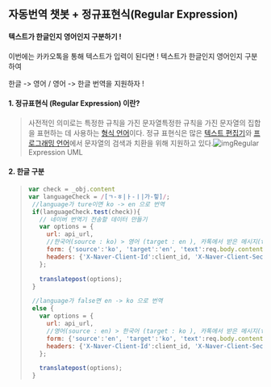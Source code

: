 ## 자동번역 챗봇 + 정규표현식(Regular Expression)

#### 텍스트가 한글인지 영어인지 구분하기 !

이번에는 카카오톡을 통해 텍스트가 입력이 된다면 ! 텍스트가 한글인지 영어인지 구분하여  

한글 -> 영어 / 영어 -> 한글 번역을 지원하자 !



#### 1. 정규표현식 (Regular Expression) 이란? 

>사전적인 의미로는 특정한 규칙을 가진 문자열특정한 규칙을 가진 문자열의 집합을 표현하는 데 사용하는 [형식 언어](https://ko.wikipedia.org/wiki/%ED%98%95%EC%8B%9D_%EC%96%B8%EC%96%B4)이다. 정규 표현식은 많은 [텍스트 편집기](https://ko.wikipedia.org/wiki/%ED%85%8D%EC%8A%A4%ED%8A%B8_%ED%8E%B8%EC%A7%91%EA%B8%B0)와 [프로그래밍 언어](https://ko.wikipedia.org/wiki/%ED%94%84%EB%A1%9C%EA%B7%B8%EB%9E%98%EB%B0%8D_%EC%96%B8%EC%96%B4)에서 문자열의 검색과 치환을 위해 지원하고 있다.![img](http://www.nextree.co.kr/content/images/2016/09/jhkim-140117-RegularExpression-151-1.png)Regular Expression UML



#### 2. 한글 구분 

>```js
>var check = _obj.content
>var languageCheck = /[ㄱ-ㅎ|ㅏ-ㅣ|가-힣]/;
>  //language가 ture이면 ko -> en 으로 번역
>  if(languageCheck.test(check)){
>    // 네이버 번역기 전송할 데이터 만들기
>    var options = {
>      url: api_url,
>      //한국어(source : ko) > 영어 (target : en ), 카톡에서 받은 메시지(text)
>      form: {'source':'ko', 'target':'en', 'text':req.body.content},
>      headers: {'X-Naver-Client-Id':client_id, 'X-Naver-Client-Secret': client_passkey}
>    };
>
>    translatepost(options);
>  }
>
>  //language가 false면 en -> ko 으로 번역
>  else {
>    var options = {
>      url: api_url,
>      //영어(source : en) > 한국어 (target : ko ), 카톡에서 받은 메시지(text)
>      form: {'source':'en', 'target':'ko', 'text':req.body.content},
>      headers: {'X-Naver-Client-Id':client_id, 'X-Naver-Client-Secret': client_passkey}
>    };
>
>    translatepost(options);
>  }
>```



